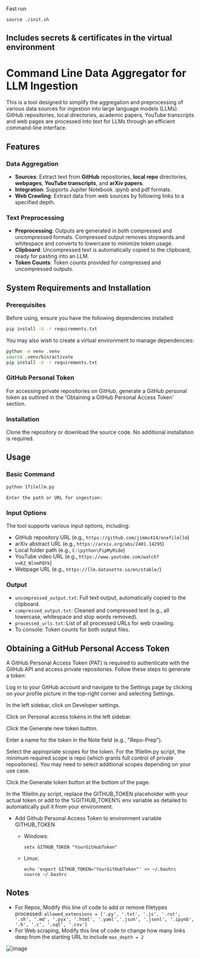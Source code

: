Fast run
```shell
source ./init.sh
```
Includes secrets & certificates in the virtual environment
---



# Command Line Data Aggregator for LLM Ingestion

This is a tool designed to simplify the aggregation and preprocessing of various data sources for ingestion into large language models (LLMs). GitHub repositories, local directories, academic papers, YouTube transcripts and web pages are processed into text for LLMs through an efficient command-line interface.

## Features

### Data Aggregation

- **Sources**: Extract text from **GitHub** repositories, **local repo** directories, **webpages**, **YouTube transcripts**, and **arXiv papers**.
- **Integration**: Supports Jupiter Notebook .ipynb and pdf formats.
- **Web Crawling**: Extract data from web sources by following links to a specified depth.

### Text Preprocessing

- **Preprocessing**: Outputs are generated in both compressed and uncompressed formats.  Compressed output removes stopwords and whitespace and converts to lowercase to minimize token usage.
- **Clipboard**: Uncompressed text is automatically copied to the clipboard, ready for pasting into an LLM.
- **Token Counts**: Token counts provided for compressed and uncompressed outputs.

## System Requirements and Installation

### Prerequisites

Before using, ensure you have the following dependencies installed:

```bash
pip install -U -r requirements.txt
```

You may also wish to create a virtual environment to manage dependencies:

```bash
python -m venv .venv
source .venv/bin/activate
pip install -U -r requirements.txt
```

### GitHub Personal Token

For accessing private repositories on GitHub, generate a GitHub personal token as outlined in the 'Obtaining a GitHub Personal Access Token' section.

### Installation

Clone the repository or download the source code. No additional installation is required.

## Usage

### Basic Command

```bash
python 1filellm.py
```

```plaintext
Enter the path or URL for ingestion:
```

### Input Options

The tool supports various input options, including:

- GitHub repository URL (e.g., `https://github.com/jimmc414/onefilellm`)
- arXiv abstract URL (e.g., `https://arxiv.org/abs/2401.14295`)
- Local folder path (e.g., `C:\python\PipMyRide`)
- YouTube video URL (e.g., `https://www.youtube.com/watch?v=KZ_NlnmPQYk`)
- Webpage URL (e.g., `https://llm.datasette.io/en/stable/`)

### Output

- `uncompressed_output.txt`: Full text output, automatically copied to the clipboard.
- `compressed_output.txt`: Cleaned and compressed text (e.g., all lowercase, whitespace and stop words removed).
- `processed_urls.txt`: List of all processed URLs for web crawling.
- To console: Token counts for both output files.

## Obtaining a GitHub Personal Access Token

A GitHub Personal Access Token (PAT) is required to authenticate with the GitHub API and access private repositories. Follow these steps to generate a token:

Log in to your GitHub account and navigate to the Settings page by clicking on your profile picture in the top-right corner and selecting Settings.

In the left sidebar, click on Developer settings.

Click on Personal access tokens in the left sidebar.

Click the Generate new token button.

Enter a name for the token in the Note field (e.g., "Repo-Prep").

Select the appropriate scopes for the token. For the 1filellm.py script, the minimum required scope is repo (which grants full control of private repositories). You may need to select additional scopes depending on your use case.

Click the Generate token button at the bottom of the page.

In the 1filellm.py script, replace the GITHUB_TOKEN placeholder with your actual token or add to the %GITHUB_TOKEN% env variable as detailed to automatically pull it from your environment.

- Add Github Personal Access Token to environment variable GITHUB_TOKEN
  - Windows:

      ```shell
      setx GITHUB_TOKEN "YourGitHubToken"
      ```

  - Linux:

      ```shell
      echo 'export GITHUB_TOKEN="YourGitHubToken"' >> ~/.bashrc
      source ~/.bashrc
      ```

## Notes

- For Repos, Modify this line of code to add or remove filetypes processed: ``` allowed_extensions = ['.py', '.txt', '.js', '.rst', '.sh', '.md', '.pyx', '.html', '.yaml','.json', '.jsonl', '.ipynb', '.h', '.c', '.sql', '.csv'] ```
- For Web scraping, Modify this line of code to change how many links deep from the starting URL to include ``` max_depth = 2 ```

![image](https://github.com/jimmc414/1filellm/assets/6346529/5ef47d3f-e154-439e-a828-5b40a123a19c)
